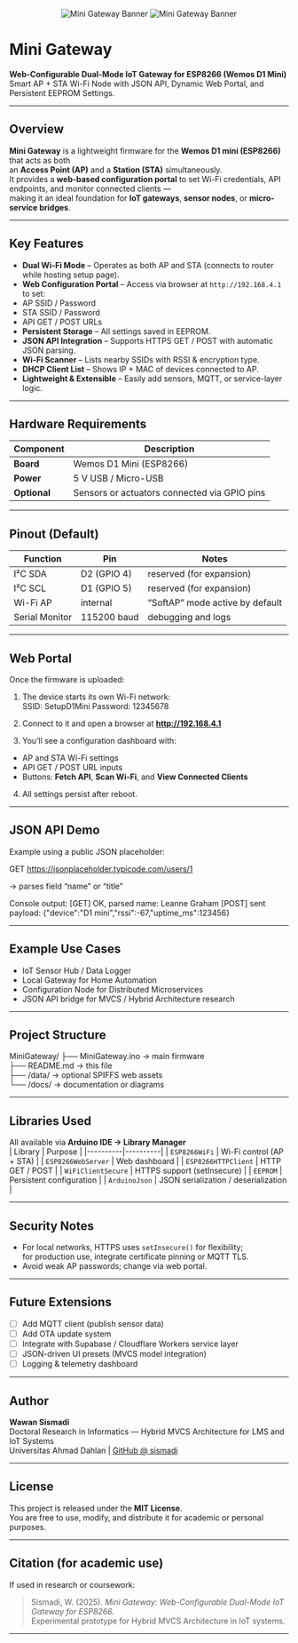 <!-- Social Preview Metadata -->
<meta property="og:title" content="Mini Gateway — Web-Configurable IoT Gateway for ESP8266">
<meta property="og:description" content="Smart dual-mode Wi-Fi gateway with JSON API, web dashboard, and DHCP scanner for Wemos D1 mini. Built with Arduino and ESP8266WebServer.">
<meta property="og:image" content="https://raw.githubusercontent.com/sismadi/mini-gateway/main/docs/banner.png">
<meta property="og:type" content="website">
<meta property="og:url" content="https://github.com/sismadi/mini-gateway">
<meta name="twitter:card" content="summary_large_image">

<!-- Banner -->
<p align="center">
  <img src="./WhatsApp Image 2025-10-30 at 16.32.01_a80077b6.jpg" alt="Mini Gateway Banner">
   <img src="./WhatsApp Image 2025-10-30 at 16.32.01_a80077b6.jpg" alt="Mini Gateway Banner">
</p>

# Mini Gateway

**Web-Configurable Dual-Mode IoT Gateway for ESP8266 (Wemos D1 Mini)**  
Smart AP + STA Wi-Fi Node with JSON API, Dynamic Web Portal, and Persistent EEPROM Settings.

---

## Overview
**Mini Gateway** is a lightweight firmware for the **Wemos D1 mini (ESP8266)** that acts as both  
an **Access Point (AP)** and a **Station (STA)** simultaneously.  
It provides a **web-based configuration portal** to set Wi-Fi credentials, API endpoints, and monitor connected clients —  
making it an ideal foundation for **IoT gateways**, **sensor nodes**, or **micro-service bridges**.

---

## Key Features
-  **Dual Wi-Fi Mode** – Operates as both AP and STA (connects to router while hosting setup page).  
-  **Web Configuration Portal** – Access via browser at `http://192.168.4.1`  
  to set:  
  - AP SSID / Password  
  - STA SSID / Password  
  - API GET / POST URLs  
-  **Persistent Storage** – All settings saved in EEPROM.  
-  **JSON API Integration** – Supports HTTPS GET / POST with automatic JSON parsing.  
-  **Wi-Fi Scanner** – Lists nearby SSIDs with RSSI & encryption type.  
-  **DHCP Client List** – Shows IP + MAC of devices connected to AP.  
-  **Lightweight & Extensible** – Easily add sensors, MQTT, or service-layer logic.

---

## Hardware Requirements
| Component | Description |
|------------|--------------|
| **Board** | Wemos D1 Mini (ESP8266) |
| **Power** | 5 V USB / Micro-USB |
| **Optional** | Sensors or actuators connected via GPIO pins |

---

## Pinout (Default)
| Function | Pin | Notes |
|-----------|-----|-------|
| I²C SDA | D2 (GPIO 4) | reserved (for expansion) |
| I²C SCL | D1 (GPIO 5) | reserved (for expansion) |
| Wi-Fi AP | internal | “SoftAP” mode active by default |
| Serial Monitor | 115200 baud | debugging and logs |

---

## Web Portal
Once the firmware is uploaded:

1. The device starts its own Wi-Fi network:  
SSID: SetupD1Mini
Password: 12345678

2. Connect to it and open a browser at **http://192.168.4.1**  
3. You’ll see a configuration dashboard with:
- AP and STA Wi-Fi settings  
- API GET / POST URL inputs  
- Buttons: **Fetch API**, **Scan Wi-Fi**, and **View Connected Clients**
4. All settings persist after reboot.

---

## JSON API Demo
Example using a public JSON placeholder:

GET https://jsonplaceholder.typicode.com/users/1

→ parses field “name” or “title”


Console output:
[GET] OK, parsed name: Leanne Graham
[POST] sent payload: {"device":"D1 mini","rssi":-67,"uptime_ms":123456}


---

## Example Use Cases
- IoT Sensor Hub / Data Logger  
- Local Gateway for Home Automation  
- Configuration Node for Distributed Microservices  
- JSON API bridge for MVCS / Hybrid Architecture research

---

## Project Structure

MiniGateway/
├── MiniGateway.ino → main firmware  
├── README.md → this file  
├── /data/ → optional SPIFFS web assets  
└── /docs/ → documentation or diagrams  



---

## Libraries Used
All available via **Arduino IDE → Library Manager**  
| Library | Purpose |
|----------|----------|
| `ESP8266WiFi` | Wi-Fi control (AP + STA) |
| `ESP8266WebServer` | Web dashboard |
| `ESP8266HTTPClient` | HTTP GET / POST |
| `WiFiClientSecure` | HTTPS support (setInsecure) |
| `EEPROM` | Persistent configuration |
| `ArduinoJson` | JSON serialization / deserialization |

---

## Security Notes
- For local networks, HTTPS uses `setInsecure()` for flexibility;  
  for production use, integrate certificate pinning or MQTT TLS.
- Avoid weak AP passwords; change via web portal.

---

## Future Extensions
- [ ] Add MQTT client (publish sensor data)  
- [ ] Add OTA update system  
- [ ] Integrate with Supabase / Cloudflare Workers service layer  
- [ ] JSON-driven UI presets (MVCS model integration)  
- [ ] Logging & telemetry dashboard

---

## Author
**Wawan Sismadi**  
Doctoral Research in Informatics — Hybrid MVCS Architecture for LMS and IoT Systems  
Universitas Ahmad Dahlan | [GitHub @ sismadi](https://github.com/sismadi)

---

## License
This project is released under the **MIT License**.  
You are free to use, modify, and distribute it for academic or personal purposes.

---

## Citation (for academic use)
If used in research or coursework:

> Sismadi, W. (2025). *Mini Gateway: Web-Configurable Dual-Mode IoT Gateway for ESP8266.*  
> Experimental prototype for Hybrid MVCS Architecture in IoT systems.

---


